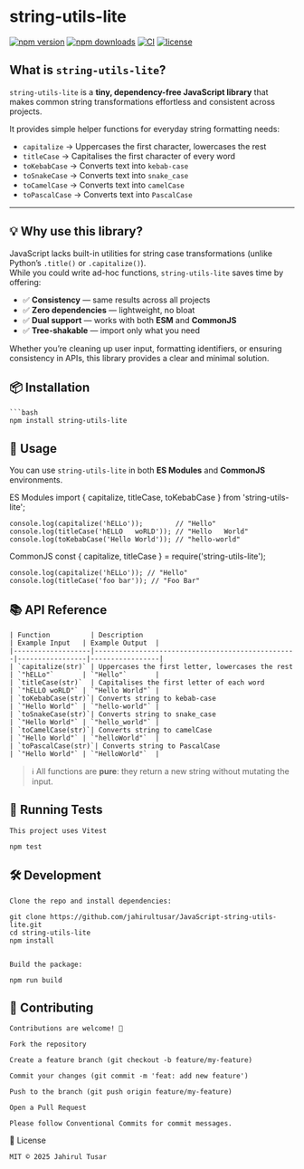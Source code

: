 # string-utils-lite

[![npm version](https://img.shields.io/npm/v/string-utils-lite?color=blue)](https://www.npmjs.com/package/string-utils-lite)
[![npm downloads](https://img.shields.io/npm/dm/string-utils-lite.svg)](https://www.npmjs.com/package/string-utils-lite)
[![CI](https://img.shields.io/github/actions/workflow/status/jahirultusar/JavaScript-string-utils-lite/ci.yml?branch=main)](https://github.com/jahirultusar/JavaScript-string-utils-lite/actions/workflows/ci.yml)
[![license](https://img.shields.io/github/license/jahirultusar/JavaScript-string-utils-lite)](./LICENSE)


## What is `string-utils-lite`?

`string-utils-lite` is a **tiny, dependency-free JavaScript library** that makes common string transformations effortless and consistent across projects.  

It provides simple helper functions for everyday string formatting needs:

- `capitalize` → Uppercases the first character, lowercases the rest  
- `titleCase` → Capitalises the first character of every word  
- `toKebabCase` → Converts text into `kebab-case`  
- `toSnakeCase` → Converts text into `snake_case`  
- `toCamelCase` → Converts text into `camelCase`  
- `toPascalCase` → Converts text into `PascalCase`  

---

## 💡 Why use this library?

JavaScript lacks built-in utilities for string case transformations (unlike Python’s `.title()` or `.capitalize()`).  
While you could write ad-hoc functions, `string-utils-lite` saves time by offering:

- ✅ **Consistency** — same results across all projects  
- ✅ **Zero dependencies** — lightweight, no bloat  
- ✅ **Dual support** — works with both **ESM** and **CommonJS**  
- ✅ **Tree-shakable** — import only what you need  

Whether you’re cleaning up user input, formatting identifiers, or ensuring consistency in APIs, this library provides a clear and minimal solution.

## 📦 Installation

    ```bash
    npm install string-utils-lite


## 🚀 Usage

You can use `string-utils-lite` in both **ES Modules** and **CommonJS** environments.

ES Modules
    import { capitalize, titleCase, toKebabCase } from 'string-utils-lite';

    console.log(capitalize('hELLo'));        // "Hello"
    console.log(titleCase('hELLO   woRLD')); // "Hello   World"
    console.log(toKebabCase('Hello World')); // "hello-world"

CommonJS
    const { capitalize, titleCase } = require('string-utils-lite');

    console.log(capitalize('hELLo')); // "Hello"
    console.log(titleCase('foo bar')); // "Foo Bar"

## 📚 API Reference

    | Function          | Description                                      | Example Input   | Example Output  |
    |-------------------|--------------------------------------------------|-----------------|-----------------|
    | `capitalize(str)` | Uppercases the first letter, lowercases the rest | `"hELLo"`       | `"Hello"`       |
    | `titleCase(str)`  | Capitalises the first letter of each word        | `"hELLO woRLD"` | `"Hello World"` |
    | `toKebabCase(str)`| Converts string to kebab-case                    | `"Hello World"` | `"hello-world"` |
    | `toSnakeCase(str)`| Converts string to snake_case                    | `"Hello World"` | `"hello_world"` |
    | `toCamelCase(str)`| Converts string to camelCase                     | `"Hello World"` | `"helloWorld"`  |
    | `toPascalCase(str)`| Converts string to PascalCase                   | `"Hello World"` | `"HelloWorld"`  |

> ℹ️ All functions are **pure**: they return a new string without mutating the input.


## 🧪 Running Tests

    This project uses Vitest

    npm test

## 🛠 Development

    Clone the repo and install dependencies:

    git clone https://github.com/jahirultusar/JavaScript-string-utils-lite.git
    cd string-utils-lite
    npm install


    Build the package:

    npm run build

## 🤝 Contributing

    Contributions are welcome! 🎉

    Fork the repository

    Create a feature branch (git checkout -b feature/my-feature)

    Commit your changes (git commit -m 'feat: add new feature')

    Push to the branch (git push origin feature/my-feature)

    Open a Pull Request

    Please follow Conventional Commits for commit messages.

📄 License

    MIT © 2025 Jahirul Tusar 